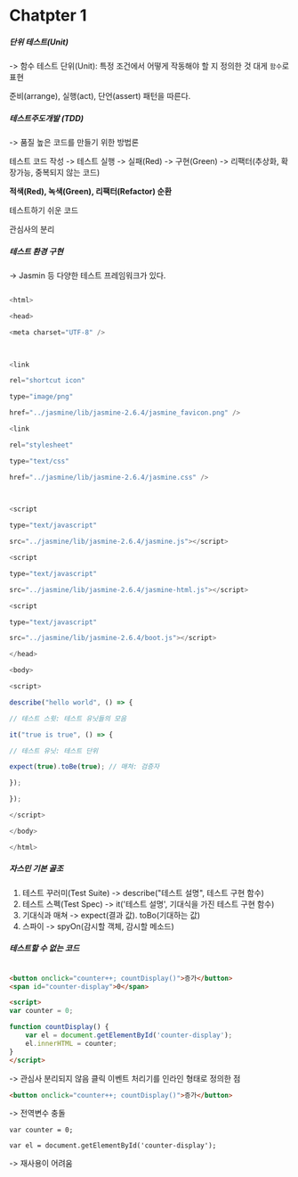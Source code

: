 
# Chatpter 1

##### 단위 테스트(Unit)
-> 함수 테스트
단위(Unit): 특정 조건에서 어떻게 작동해야 할 지 정의한 것
대게 `함수`로 표현

준비(arrange), 실행(act), 단언(assert) 패턴을 따른다.

##### 테스트주도개발 (TDD)
-> 품질 높은 코드를 만들기 위한 방법론

테스트 코드 작성 -> 테스트 실행 -> 실패(Red) -> 구현(Green) -> 리팩터(추상화, 확장가능, 중복되지 않는 코드)

**적색(Red), 녹색(Green), 리팩터(Refactor) 순환**

테스트하기 쉬운 코드

관심사의 분리


##### 테스트 환경 구현
-> Jasmin 등 다양한 테스트 프레임워크가 있다.


```js

<html>

<head>

<meta charset="UTF-8" />

  

<link

rel="shortcut icon"

type="image/png"

href="../jasmine/lib/jasmine-2.6.4/jasmine_favicon.png" />

<link

rel="stylesheet"

type="text/css"

href="../jasmine/lib/jasmine-2.6.4/jasmine.css" />

  

<script

type="text/javascript"

src="../jasmine/lib/jasmine-2.6.4/jasmine.js"></script>

<script

type="text/javascript"

src="../jasmine/lib/jasmine-2.6.4/jasmine-html.js"></script>

<script

type="text/javascript"

src="../jasmine/lib/jasmine-2.6.4/boot.js"></script>

</head>

<body>

<script>

describe("hello world", () => {

// 테스트 스윗: 테스트 유닛들의 모음

it("true is true", () => {

// 테스트 유닛: 테스트 단위

expect(true).toBe(true); // 매쳐: 검증자

});

});

</script>

</body>

</html>

```

##### 자스민 기본 골조

1) 테스트 꾸러미(Test Suite) 
-> describe("테스트 설명", 테스트 구현 함수)
2) 테스트 스펙(Test Spec)
-> it('테스트 설명', 기대식을 가진 테스트 구현 함수)
3) 기대식과 매쳐
-> expect(결과 값). toBo(기대하는 값)
4) 스파이
-> spyOn(감시할 객체, 감시할 메소드)


##### 테스트할 수 없는 코드

```html

<button onclick="counter++; countDisplay()">증가</button>
<span id="counter-display">0</span>

<script>
var counter = 0;

function countDisplay() {
	var el = document.getElementById('counter-display');
	el.innerHTML = counter;
}
</script>

```

-> 관심사 분리되지 않음
클릭 이벤트 처리기를 인라인 형태로 정의한 점

```html
<button onclick="counter++; countDisplay()">증가</button>
```

-> 전역변수 충돌
```
var counter = 0;

var el = document.getElementById('counter-display');

```


-> 재사용이 어려움
